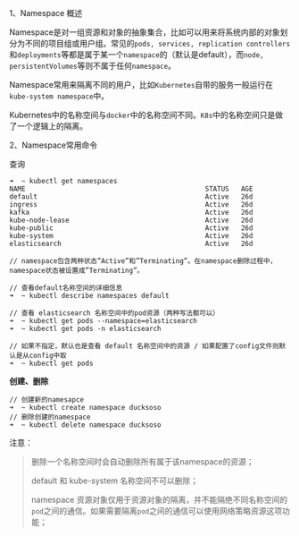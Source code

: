 

1、Namespace 概述

Namespace是对一组资源和对象的抽象集合，比如可以用来将系统内部的对象划分为不同的项目组或用户组。常见的`pods, services, replication controllers`和`deployments`等都是属于某一个`namespace`的（默认是default），而`node, persistentVolumes`等则不属于任何`namespace`。 



Namespace常用来隔离不同的用户，比如`Kubernetes`自带的服务一般运行在`kube-system namespace`中。

Kubernetes中的名称空间与`docker`中的名称空间不同。`K8s`中的名称空间只是做了一个逻辑上的隔离。



2、Namespace常用命令

查询

```
➜  ~ kubectl get namespaces
NAME                                             STATUS   AGE
default                                          Active   26d
ingress                                          Active   26d
kafka                                            Active   26d
kube-node-lease                                  Active   26d
kube-public                                      Active   26d
kube-system                                      Active   26d
elasticsearch                                    Active   26d

// namespace包含两种状态”Active”和”Terminating”。在namespace删除过程中，namespace状态被设置成”Terminating”。

// 查看default名称空间的详细信息
➜  ~ kubectl describe namespaces default

// 查看 elasticsearch 名称空间中的pod资源（两种写法都可以）
➜  ~ kubectl get pods --namespace=elasticsearch
➜  ~ kubectl get pods -n elasticsearch

// 如果不指定，默认也是查看 default 名称空间中的资源 / 如果配置了config文件则默认是从config中取
➜  ~ kubectl get pods

```

**创建、删除**

```
// 创建新的namesapce
➜  ~ kubectl create namespace ducksoso
// 删除创建的namespace
➜  ~ kubectl delete namespace ducksoso
```

注意：

> 删除一个名称空间时会自动删除所有属于该namespace的资源；
>
> default 和 kube-system 名称空间不可以删除；
>
> namespace 资源对象仅用于资源对象的隔离，并不能隔绝不同名称空间的`pod`之间的通信。如果需要隔离`pod`之间的通信可以使用网络策略资源这项功能；











